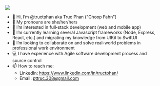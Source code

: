 <img src=“https://thumbs.gfycat.com/KnobbyRepentantJumpingbean-max-1mb.gif”>

- 👋 Hi, I’m @tructphan aka Truc Phan ("Choop Fahn")
- 🌈 My pronouns are she/her/hers
- 👀 I’m interested in full-stack development (web and mobile app)
- 🌱 I’m currently learning several Javascript frameworks (Node, Express, React, etc.) and migrating my knowledge from UIKit to SwiftUI
- 💞️ I’m looking to collaborate on and solve real-world problems in professional work environment
- ‍💻 I have experience with Agile software development process and source control
- 📫 How to reach me: 
  + LinkedIn: https://www.linkedin.com/in/tructphan/ 
  + Email: pttruc.308@gmail.com

<!---
tructphan/tructphan is a ✨ special ✨ repository because its `README.md` (this file) appears on your GitHub profile.
You can click the Preview link to take a look at your changes.
--->
